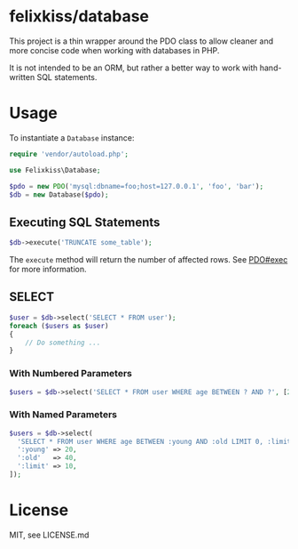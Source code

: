 # felixkiss/database

This project is a thin wrapper around the PDO class to allow cleaner and more
concise code when working with databases in PHP.

It is not intended to be an ORM, but rather a better way to work with
hand-written SQL statements.

# Usage

To instantiate a `Database` instance:

```php
require 'vendor/autoload.php';

use Felixkiss\Database;

$pdo = new PDO('mysql:dbname=foo;host=127.0.0.1', 'foo', 'bar');
$db = new Database($pdo);
```

## Executing SQL Statements

```php
$db->execute('TRUNCATE some_table');
```

The `execute` method will return the number of affected rows. See
[PDO#exec](http://www.php.net/manual/en/pdo.exec.php) for more information.

## SELECT

```php
$user = $db->select('SELECT * FROM user');
foreach ($users as $user)
{
    // Do something ...
}
```

### With Numbered Parameters

```php
$users = $db->select('SELECT * FROM user WHERE age BETWEEN ? AND ?', [20, 40]);
```

### With Named Parameters

```php
$users = $db->select(
  'SELECT * FROM user WHERE age BETWEEN :young AND :old LIMIT 0, :limit', [
  ':young' => 20,
  ':old'   => 40,
  ':limit' => 10,
]);
```

# License

MIT, see LICENSE.md

